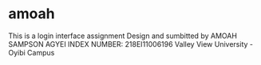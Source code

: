 # amoah
This is a login interface assignment
Design and sumbitted by 
AMOAH SAMPSON AGYEI
INDEX NUMBER: 218EI11006196
Valley View University - Oyibi Campus
